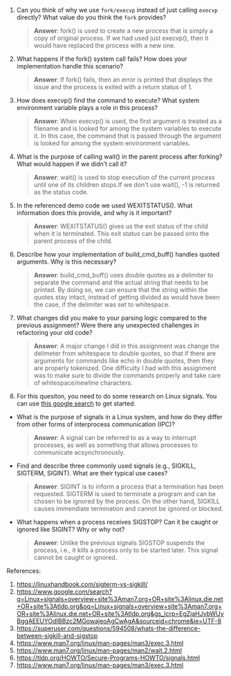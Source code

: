 1. Can you think of why we use `fork/execvp` instead of just calling `execvp` directly? What value do you think the `fork` provides?

    > **Answer**:  fork() is used to create a new process that is simply a copy of original process. If we had used just execvp(), then it would have replaced the process with a new one.

2. What happens if the fork() system call fails? How does your implementation handle this scenario?

    > **Answer**:  If fork() fails, then an error is printed that displays the issue and the process is exited with a return status of 1.

3. How does execvp() find the command to execute? What system environment variable plays a role in this process?

    > **Answer**:  When execvp() is used, the first argument is treated as a filename and is looked for among the system variables to execute it. In this case, the command that is passed through the argument is looked for among the system environment variables.

4. What is the purpose of calling wait() in the parent process after forking? What would happen if we didn’t call it?

    > **Answer**:  wait() is used to stop execution of the current process until one of its children stops.If we don't use wait(), -1 is returned as the status code.

5. In the referenced demo code we used WEXITSTATUS(). What information does this provide, and why is it important?

    > **Answer**:  WEXITSTATUS() gives us the exit status of the child when it is terminated. This exit status can be passed onto the parent process of the child.

6. Describe how your implementation of build_cmd_buff() handles quoted arguments. Why is this necessary?

    > **Answer**:  build_cmd_buff() uses double quotes as a delimiter to separate the command and the actual string that needs to be printed. By doing so, we can ensure that the string within the quotes stay intact, instead of getting divided as would have been the case, if the delimiter was set to whitespace.

7. What changes did you make to your parsing logic compared to the previous assignment? Were there any unexpected challenges in refactoring your old code?

    > **Answer**:  A major change I did in this assignment was change the delimeter from whitespace to double quotes, so that if there are arguments for commands like echo in double quotes, then they are properly tokenized. One difficulty I had with this assignment was to make sure to divide the commands properly and take care of whitespace/newline characters.

8. For this quesiton, you need to do some research on Linux signals. You can use [this google search](https://www.google.com/search?q=Linux+signals+overview+site%3Aman7.org+OR+site%3Alinux.die.net+OR+site%3Atldp.org&oq=Linux+signals+overview+site%3Aman7.org+OR+site%3Alinux.die.net+OR+site%3Atldp.org&gs_lcrp=EgZjaHJvbWUyBggAEEUYOdIBBzc2MGowajeoAgCwAgA&sourceid=chrome&ie=UTF-8) to get started.

- What is the purpose of signals in a Linux system, and how do they differ from other forms of interprocess communication (IPC)?

    > **Answer**:  A signal can be referred to as a way to interrupt processes, as well as something that allows processes to communicate acsynchronously.

- Find and describe three commonly used signals (e.g., SIGKILL, SIGTERM, SIGINT). What are their typical use cases?

    > **Answer**:  SIGINT is to inform a process that a termination has been requested. SIGTERM is used to terminate a program and can be chosen to be ignored by the process. On the other hand, SIGKILL causes immendiate termination and cannot be ignored or blocked.

- What happens when a process receives SIGSTOP? Can it be caught or ignored like SIGINT? Why or why not?

    > **Answer**:  Unlike the previous signals SIGSTOP suspends the process, i.e., it kills a process only to be started later. This signal cannot be caught or ignored. 

References:
1. https://linuxhandbook.com/sigterm-vs-sigkill/
2. https://www.google.com/search?q=Linux+signals+overview+site%3Aman7.org+OR+site%3Alinux.die.net+OR+site%3Atldp.org&oq=Linux+signals+overview+site%3Aman7.org+OR+site%3Alinux.die.net+OR+site%3Atldp.org&gs_lcrp=EgZjaHJvbWUyBggAEEUYOdIBBzc2MGowajeoAgCwAgA&sourceid=chrome&ie=UTF-8
3. https://superuser.com/questions/594508/whats-the-difference-between-sigkill-and-sigstop
4. https://www.man7.org/linux/man-pages/man3/exec.3.html
5. https://www.man7.org/linux/man-pages/man2/wait.2.html
6. https://tldp.org/HOWTO/Secure-Programs-HOWTO/signals.html
7. https://www.man7.org/linux/man-pages/man3/exec.3.html
